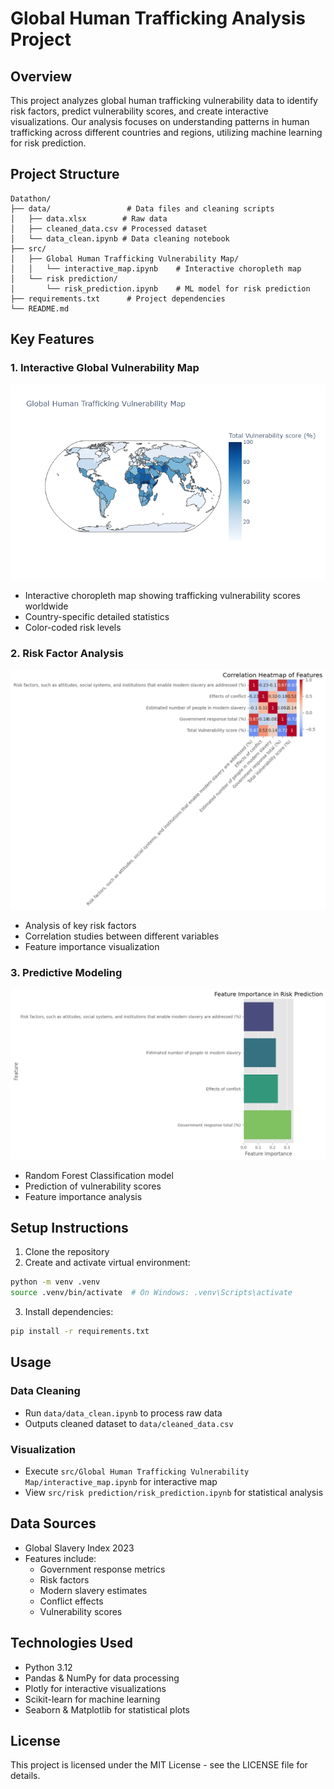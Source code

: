 # Global Human Trafficking Analysis Project

## Overview
This project analyzes global human trafficking vulnerability data to identify risk factors, predict vulnerability scores, and create interactive visualizations. Our analysis focuses on understanding patterns in human trafficking across different countries and regions, utilizing machine learning for risk prediction.

## Project Structure
```
Datathon/
├── data/                 # Data files and cleaning scripts
│   ├── data.xlsx        # Raw data
│   ├── cleaned_data.csv # Processed dataset
│   └── data_clean.ipynb # Data cleaning notebook
├── src/
│   ├── Global Human Trafficking Vulnerability Map/
│   │   └── interactive_map.ipynb    # Interactive choropleth map
│   └── risk prediction/
│       └── risk_prediction.ipynb    # ML model for risk prediction
├── requirements.txt      # Project dependencies
└── README.md
```

## Key Features

### 1. Interactive Global Vulnerability Map
![Vulnerability Map](src/Global%20Human%20Trafficking%20Vulnerability%20Map/vulnerability_map.png)
- Interactive choropleth map showing trafficking vulnerability scores worldwide
- Country-specific detailed statistics
- Color-coded risk levels

### 2. Risk Factor Analysis
![Correlation Heatmap](src/risk%20prediction/correlation_heatmap.png)
- Analysis of key risk factors
- Correlation studies between different variables
- Feature importance visualization

### 3. Predictive Modeling
![Feature Importance](src/risk%20prediction/feature_importance.png)
- Random Forest Classification model
- Prediction of vulnerability scores
- Feature importance analysis

## Setup Instructions
1. Clone the repository
2. Create and activate virtual environment:
```bash
python -m venv .venv
source .venv/bin/activate  # On Windows: .venv\Scripts\activate
```
3. Install dependencies:
```bash
pip install -r requirements.txt
```

## Usage
### Data Cleaning
- Run `data/data_clean.ipynb` to process raw data
- Outputs cleaned dataset to `data/cleaned_data.csv`

### Visualization
- Execute `src/Global Human Trafficking Vulnerability Map/interactive_map.ipynb` for interactive map
- View `src/risk prediction/risk_prediction.ipynb` for statistical analysis

## Data Sources
- Global Slavery Index 2023
- Features include:
  - Government response metrics
  - Risk factors
  - Modern slavery estimates
  - Conflict effects
  - Vulnerability scores

## Technologies Used
- Python 3.12
- Pandas & NumPy for data processing
- Plotly for interactive visualizations
- Scikit-learn for machine learning
- Seaborn & Matplotlib for statistical plots

## License
This project is licensed under the MIT License - see the LICENSE file for details.
